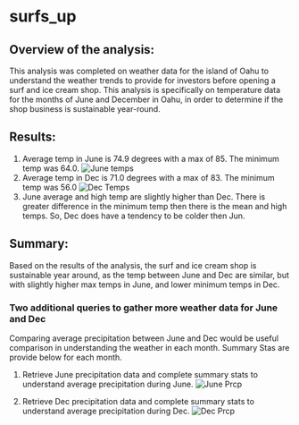 # surfs_up

## Overview of the analysis: 
This analysis was completed on weather data for the island of Oahu to understand the weather trends to provide for investors before opening a surf and ice cream shop. 
This analysis is specifically on temperature data for the months of June and December in Oahu, in order to determine if the shop business is sustainable year-round.

## Results: 
1. Average temp in June is 74.9 degrees with a max of 85. The minimum temp was 64.0.
![June temps](https://user-images.githubusercontent.com/62673123/129848052-47ec99f5-1431-4002-8b01-74555b1c1744.PNG)
2. Average temp in Dec is 71.0 degrees with a max of 83. The minimum temp was 56.0
![Dec Temps](https://user-images.githubusercontent.com/62673123/129848081-2ede70bc-0e6c-4e65-a4d6-87acb1aed341.PNG)
3. June average and high temp are slightly higher than Dec. There is greater difference in the minimum temp then there is the mean and high temps. So, Dec does have a tendency to be colder then Jun.

## Summary: 
Based on the results of the analysis, the surf and ice cream shop is sustainable year around, as the temp between June and Dec are similar, but with slightly higher max temps in June, and lower minimum temps in Dec.

### Two additional queries to gather more weather data for June and Dec 
Comparing average precipitation between June and Dec would be useful comparison in understanding the weather in each month. Summary Stas are provide below for each month.
1. Retrieve June precipitation data and complete summary stats to understand average precipitation during June.
![June Prcp](https://user-images.githubusercontent.com/62673123/129848118-5c3997b0-ebc0-4d5f-ae87-7c4f32299109.PNG)

2. Retrieve Dec precipitation data and complete summary stats to understand average precipitation during Dec.
![Dec Prcp](https://user-images.githubusercontent.com/62673123/129848128-cb516007-42bc-4ad8-98da-8fc226bb70e2.PNG)
